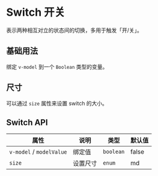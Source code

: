 # Switch 开关

表示两种相互对立的状态间的切换，多用于触发「开/关」。

## 基础用法

绑定 `v-model` 到一个 `Boolean` 类型的变量。

<demo vue="../../example/switch/base.vue"></demo>

## 尺寸

可以通过 `size` 属性来设置 switch 的大小。

<demo vue="../../example/switch/size.vue"></demo>

## Switch API

| 属性                     | 说明     | 类型                             | 默认值 |
| ------------------------ | -------- | -------------------------------- | ------ |
| `v-model` / `modelValue` | 绑定值   | `boolean`                        | false  |
| `size`                   | 设置尺寸 | `enum`<Tool value="lg,md,sm," /> | md     |
